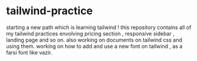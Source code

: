 # tailwind-practice
starting a new path which is learning tailwind !
this repository contains all of my tailwind practices
envolving pricing section , responsive sidebar , landing page and so on.
also working on documents on tailwind css and using them.
working on how to add and use a new font on tailwind , as a farsi font like vazir.
